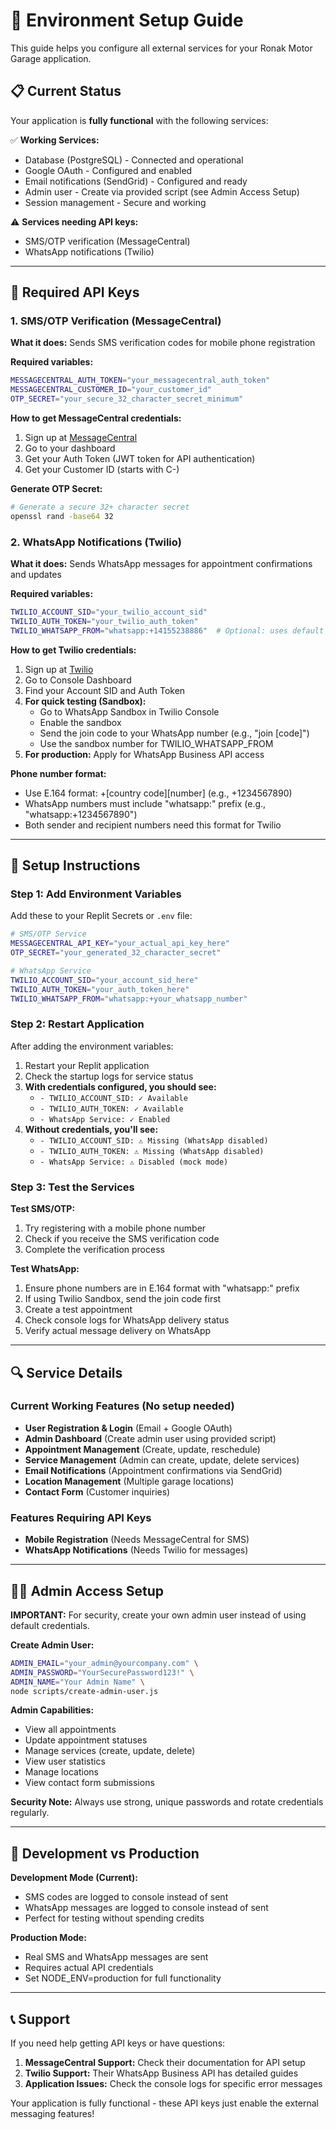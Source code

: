 # 🔧 Environment Setup Guide

This guide helps you configure all external services for your Ronak Motor Garage application.

## 📋 Current Status

Your application is **fully functional** with the following services:

✅ **Working Services:**
- Database (PostgreSQL) - Connected and operational
- Google OAuth - Configured and enabled
- Email notifications (SendGrid) - Configured and ready
- Admin user - Create via provided script (see Admin Access Setup)
- Session management - Secure and working

⚠️ **Services needing API keys:**
- SMS/OTP verification (MessageCentral)
- WhatsApp notifications (Twilio)

---

## 🔑 Required API Keys

### 1. SMS/OTP Verification (MessageCentral)

**What it does:** Sends SMS verification codes for mobile phone registration

**Required variables:**
```bash
MESSAGECENTRAL_AUTH_TOKEN="your_messagecentral_auth_token"
MESSAGECENTRAL_CUSTOMER_ID="your_customer_id"
OTP_SECRET="your_secure_32_character_secret_minimum"
```

**How to get MessageCentral credentials:**
1. Sign up at [MessageCentral](https://cpaas.messagecentral.com/)
2. Go to your dashboard
3. Get your Auth Token (JWT token for API authentication)
4. Get your Customer ID (starts with C-)

**Generate OTP Secret:**
```bash
# Generate a secure 32+ character secret
openssl rand -base64 32
```

### 2. WhatsApp Notifications (Twilio)

**What it does:** Sends WhatsApp messages for appointment confirmations and updates

**Required variables:**
```bash
TWILIO_ACCOUNT_SID="your_twilio_account_sid"
TWILIO_AUTH_TOKEN="your_twilio_auth_token"
TWILIO_WHATSAPP_FROM="whatsapp:+14155238886"  # Optional: uses default if not set
```

**How to get Twilio credentials:**
1. Sign up at [Twilio](https://www.twilio.com/)
2. Go to Console Dashboard
3. Find your Account SID and Auth Token
4. **For quick testing (Sandbox):**
   - Go to WhatsApp Sandbox in Twilio Console
   - Enable the sandbox
   - Send the join code to your WhatsApp number (e.g., "join [code]")
   - Use the sandbox number for TWILIO_WHATSAPP_FROM
5. **For production:** Apply for WhatsApp Business API access

**Phone number format:** 
- Use E.164 format: +[country code][number] (e.g., +1234567890)
- WhatsApp numbers must include "whatsapp:" prefix (e.g., "whatsapp:+1234567890")
- Both sender and recipient numbers need this format for Twilio

---

## 🚀 Setup Instructions

### Step 1: Add Environment Variables

Add these to your Replit Secrets or `.env` file:

```bash
# SMS/OTP Service
MESSAGECENTRAL_API_KEY="your_actual_api_key_here"
OTP_SECRET="your_generated_32_character_secret"

# WhatsApp Service  
TWILIO_ACCOUNT_SID="your_account_sid_here"
TWILIO_AUTH_TOKEN="your_auth_token_here"
TWILIO_WHATSAPP_FROM="whatsapp:+your_whatsapp_number"
```

### Step 2: Restart Application

After adding the environment variables:
1. Restart your Replit application
2. Check the startup logs for service status
3. **With credentials configured, you should see:**
   - `- TWILIO_ACCOUNT_SID: ✓ Available`
   - `- TWILIO_AUTH_TOKEN: ✓ Available`
   - `- WhatsApp Service: ✓ Enabled`
4. **Without credentials, you'll see:**
   - `- TWILIO_ACCOUNT_SID: ⚠ Missing (WhatsApp disabled)`
   - `- TWILIO_AUTH_TOKEN: ⚠ Missing (WhatsApp disabled)`
   - `- WhatsApp Service: ⚠ Disabled (mock mode)`

### Step 3: Test the Services

**Test SMS/OTP:**
1. Try registering with a mobile phone number
2. Check if you receive the SMS verification code
3. Complete the verification process

**Test WhatsApp:**
1. Ensure phone numbers are in E.164 format with "whatsapp:" prefix
2. If using Twilio Sandbox, send the join code first
3. Create a test appointment
4. Check console logs for WhatsApp delivery status
5. Verify actual message delivery on WhatsApp

---

## 🔍 Service Details

### Current Working Features (No setup needed)

- **User Registration & Login** (Email + Google OAuth)
- **Admin Dashboard** (Create admin user using provided script)
- **Appointment Management** (Create, update, reschedule)
- **Service Management** (Admin can create, update, delete services)
- **Email Notifications** (Appointment confirmations via SendGrid)
- **Location Management** (Multiple garage locations)
- **Contact Form** (Customer inquiries)

### Features Requiring API Keys

- **Mobile Registration** (Needs MessageCentral for SMS)
- **WhatsApp Notifications** (Needs Twilio for messages)

---

## 🏃‍♂️ Admin Access Setup

**IMPORTANT:** For security, create your own admin user instead of using default credentials.

**Create Admin User:**
```bash
ADMIN_EMAIL="your_admin@yourcompany.com" \
ADMIN_PASSWORD="YourSecurePassword123!" \
ADMIN_NAME="Your Admin Name" \
node scripts/create-admin-user.js
```

**Admin Capabilities:**
- View all appointments
- Update appointment statuses  
- Manage services (create, update, delete)
- View user statistics
- Manage locations
- View contact form submissions

**Security Note:** Always use strong, unique passwords and rotate credentials regularly.

---

## 🔧 Development vs Production

**Development Mode (Current):**
- SMS codes are logged to console instead of sent
- WhatsApp messages are logged to console instead of sent
- Perfect for testing without spending credits

**Production Mode:**
- Real SMS and WhatsApp messages are sent
- Requires actual API credentials
- Set NODE_ENV=production for full functionality

---

## 📞 Support

If you need help getting API keys or have questions:

1. **MessageCentral Support:** Check their documentation for API setup
2. **Twilio Support:** Their WhatsApp Business API has detailed guides
3. **Application Issues:** Check the console logs for specific error messages

Your application is fully functional - these API keys just enable the external messaging features!